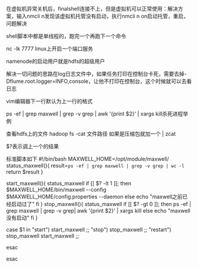 在虚拟机异常关机后，finalshell连接不上，但是虚拟机可以正常使用：解决方案，输入nmcli n发现该虚拟机托管没有启动，执行nmcli n on启动托管，重启，问题解决

shell脚本中都是单线程的，跑完一个再跑下一个命令

nc -lk 7777  linux上开启一个端口服务


namenode的启动用户就是hdfs的超级用户

解决一切问题的思路在log日志文件中，如果任务打印在控制台卡死，需要去掉-Dflume.root.logger=INFO,console，让他不打印在控制台，这个时候就可以去看日志

vim编辑器下一行默认为上一行的格式

ps -ef | grep maxwell | grep -v grep | awk '{print $2}'  | xargs kill杀死进程举例

查看hdfs上的文件 hadoop fs -cat 文件路径 如果是压缩包就加一个 | zcat

$?表示调上一个的结果

标准脚本如下
#!/bin/bash
MAXWELL_HOME=/opt/module/maxwell/
status_maxwell(){
	result=`ps -ef | grep maxwell | grep -v grep | wc -l`
	return $result
}

start_maxwell(){
status_maxwell
if [[ $? -lt 1 ]]; then
$MAXWELL_HOME/bin/maxwell --config $MAXWELL_HOME/config.properties --daemon
else
	echo "maxwell之前已经启动过了"
fi
}
stop_maxwell(){
status_maxwell
if [[ $? -gt 0 ]]; then
	ps -ef | grep maxwell | grep -v grep| awk '{print $2}'  | xargs kill
else
	echo "maxwell没有启动"
fi
}

case $1 in
"start")
start_maxwell
	;;
"stop")
stop_maxwell
	;;
"restart")
stop_maxwell
start_maxwell
	;;

esac

esac


